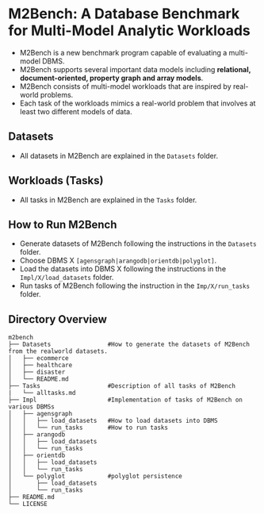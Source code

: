 # M2Bench: A Database Benchmark for Multi-Model Analytic Workloads
- M2Bench is a  new benchmark program capable of evaluating a multi-model DBMS. 
- M2Bench supports several important data models including **relational, document-oriented, property graph and array models**.
- M2Bench consists of multi-model  workloads that are inspired by real-world problems. 
- Each task of the workloads mimics a real-world problem that involves at least two different models  of  data.

## Datasets
- All datasets in M2Bench are explained in the `Datasets` folder. 

## Workloads (Tasks)
- All tasks in M2Bench are explained in the `Tasks` folder. 

## How to Run M2Bench
- Generate datasets of M2Bench following the instructions in the `Datasets` folder.
- Choose DBMS X `[agensgraph|arangodb|orientdb|polyglot]`. 
- Load the datasets into DBMS X following the instructions in the `Impl/X/load_datasets` folder.  
- Run tasks of M2Bench following the instruction in the `Imp/X/run_tasks` folder.  


## Directory Overview
```
m2bench
├── Datasets                #How to generate the datasets of M2Bench from the realworld datasets.
│   ├── ecommerce          
│   ├── healthcare
│   ├── disaster
│   └── README.md
├── Tasks                   #Description of all tasks of M2Bench
|   └── alltasks.md
├── Impl                    #Implementation of tasks of M2Bench on various DBMSs
│   ├── agensgraph  
│   │   ├── load_datasets   #How to load datasets into DBMS
│   │   └── run_tasks       #How to run tasks
│   ├── arangodb
│   │   ├── load_datasets 
│   │   └── run_tasks
│   ├── orientdb
│   │   ├── load_datasets 
│   │   └── run_tasks
│   └── polyglot            #polyglot persistence
│       ├── load_datasets
│       └── run_tasks
├── README.md
└── LICENSE
``` 

